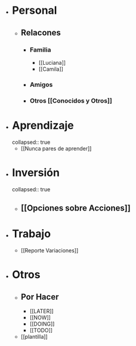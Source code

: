 - # Personal
	- ## Relacones
		- ### Familia
			- [[Luciana]]
			- [[Camila]]
		- ### Amigos
		- ### Otros [[Conocidos y Otros]]
- # Aprendizaje
  collapsed:: true
	- [[Nunca pares de aprender]]
- # Inversión
  collapsed:: true
	- ## [[Opciones sobre Acciones]]
- # Trabajo
	- [[Reporte Variaciones]]
- # Otros
	- ## Por Hacer
		- [[LATER]]
		- [[NOW]]
		- [[DOING]]
		- [[TODO]]
	- [[plantilla]]